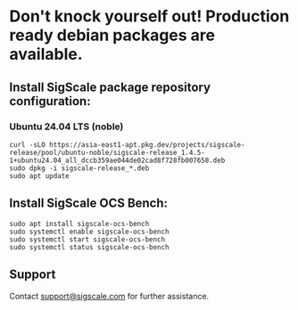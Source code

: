 # Don't knock yourself out! Production ready debian packages are available.

## Install SigScale package repository configuration:

### Ubuntu 24.04 LTS (noble)
	curl -sLO https://asia-east1-apt.pkg.dev/projects/sigscale-release/pool/ubuntu-noble/sigscale-release_1.4.5-1+ubuntu24.04_all_dccb359ae044de02cad8f728fb007658.deb
	sudo dpkg -i sigscale-release_*.deb
	sudo apt update

## Install SigScale OCS Bench:
	sudo apt install sigscale-ocs-bench
	sudo systemctl enable sigscale-ocs-bench
	sudo systemctl start sigscale-ocs-bench
	sudo systemctl status sigscale-ocs-bench

## Support
Contact <support@sigscale.com> for further assistance.

